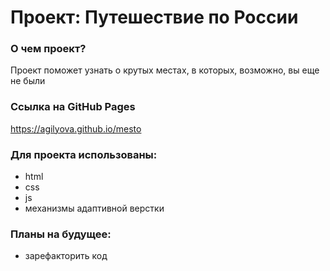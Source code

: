 # Проект: Путешествие по России

### О чем проект?
Проект поможет узнать о крутых местах, в которых, возможно, вы еще не были

### Ссылка на GitHub Pages
https://agilyova.github.io/mesto

### Для проекта использованы:
* html
* css
* js
* механизмы адаптивной верстки

### Планы на будущее:

* зарефакторить код
